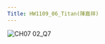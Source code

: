 ```yaml
---
Title: HW1109_06_Titan(陳嘉祥)
---
```


![CH07 02_Q7](https://github.com/user-attachments/assets/7234fa21-8f51-4b96-b688-5e892e487766)
